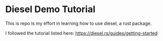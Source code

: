 # Diesel Demo Tutorial

This is repo is my effort in learning how to use diesel, a rust package.

I followed the tutorial listed here: https://diesel.rs/guides/getting-started
